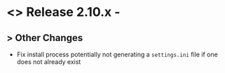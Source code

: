 # <> Release 2.10.x - 

## > Other Changes
- Fix install process potentially not generating a `settings.ini` file if one does not already exist